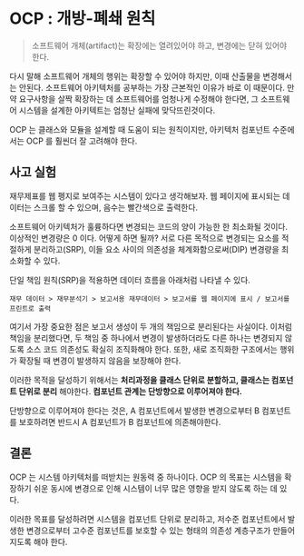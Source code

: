 # OCP : 개방-폐쇄 원칙

> 소프트웨어 개체(artifact)는 확장에는 열려있어야 하고, 변경에는 닫혀 있어야 한다.

다시 말해 소프트웨어 개체의 행위는 확장할 수 있어야 하지만, 이때 산출물을 변경해서는 안된다. 소프트웨어 아키텍처를 공부하는 가장 근본적인 이유가 바로 이 때문이다. 만약 요구사항을 살짝 확장하는 데 소프트웨어를 엄청나게 수정해야 한다면, 그 소프트웨어 시스템을 설계한 아키텍트는 엄청난 실패에 맞닥뜨린것이다.

OCP 는 클래스와 모듈을 설계할 때 도움이 되는 원칙이지만, 아키텍처 컴포넌트 수준에서는 OCP 를 훨씬더 잘 고려해야 한다.

## 사고 실험

재무제표를 웹 펭지로 보여주는 시스템이 있다고 생각해보자. 웹 페이지에 표시되는 데이터는 스크롤 할 수 있으며, 음수는 빨간색으로 출력한다. 

소프트웨어 아키텍처가 훌륭하다면 변경되는 코드의 양이 가능한 한 최소화될 것이다. 이상적인 변경량은 0 이다. 어떻게 하면 될까? 서로 다른 목적으로 변경되는 요소를 적절하게 분리하고(SRP), 이들 요소 사이의 의존성을 체계화함으로써(DIP) 변경량을 최소화할 수 있다.

단일 책임 원칙(SRP)을 적용하면 데이터 흐름을 아래처럼 나타낼 수 있다.

```
재무 데이터 > 재무분석기 > 보고서용 재무데이터 > 보고서를 웹 페이지에 표시 / 보고서를 프린트로 출력
```

여기서 가장 중요한 점은 보고서 생성이 두 개의 책임으로 분리된다는 사실이다. 이처럼 책임을 분리했다면, 두 책임 중 하나에서 변경이 발생하더라도 다른 하나는 변경되지 않도록 소스 코드 의존성도 확실히 조직화해야 한다. 또한, 새로 조직화한 구조에서는 행위가 확장될 때 변경이 발생하지 않음을 보장해야 한다.

이러한 목적을 달성하기 위해서는 __처리과정을 클래스 단위로 분할하고, 클래스는 컴포넌트 단위로 분리__ 해야한다. __컴포넌트 관계는 단방향으로 이루어져야 한다.__

단방향으로 이루어져야 한다는 것은, A 컴포넌트에서 발생한 변경으로부터 B 컴포넌트를 보호하려면 반드시 A 컴포넌트가 B 컴포넌트에 의존해야한다.

## 결론

OCP 는 시스템 아키텍처를 떠받치는 원동력 중 하나이다. OCP 의 목표는 시스템을 확장하기 쉬운 동시에 변경으로 인해 시스템이 너무 많은 영향을 받지 않도록 하는 데 있다.

이러한 목표를 달성하려면 시스템을 컴포넌트 단위로 분리하고, 저수준 컴포넌트에서 발생한 변경으로부터 고수준 컴포넌트를 보호할 수 있는 형태의 의존성 계층구조가 만들어지도록 해야 한다.
